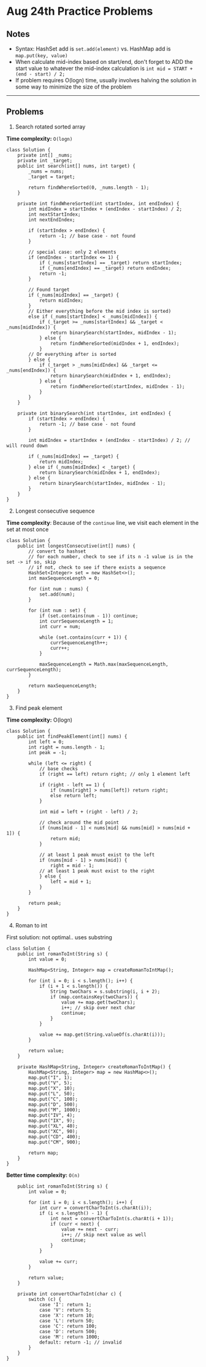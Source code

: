 # Aug 24th Practice Problems
## Notes
- Syntax: HashSet add is `set.add(element)` vs. HashMap add is `map.put(key, value)`
- When calculate mid-index based on start/end, don't forget to ADD the start value to whatever the mid-index calculation is
```int mid = START + (end - start) / 2;```
- If problem requires O(logn) time, usually involves halving the solution in some way to minimize the size of the problem

---
## Problems
1. Search rotated sorted array

**Time complexity:** `O(logn)`

```
class Solution {
    private int[] _nums;
    private int _target;
    public int search(int[] nums, int target) {
        _nums = nums;
        _target = target;
        
        return findWhereSorted(0, _nums.length - 1);
    }

    private int findWhereSorted(int startIndex, int endIndex) {
        int midIndex = startIndex + (endIndex - startIndex) / 2;
        int nextStartIndex;
        int nextEndIndex;

        if (startIndex > endIndex) {
            return -1; // base case - not found
        }

        // special case: only 2 elements
        if (endIndex - startIndex <= 1) {
            if (_nums[startIndex] == _target) return startIndex;
            if (_nums[endIndex] == _target) return endIndex;
            return -1;
        }

        // Found target
        if (_nums[midIndex] == _target) {
            return midIndex;
        }
        // Either everything before the mid index is sorted)
        else if (_nums[startIndex] < _nums[midIndex]) {
            if (_target >= _nums[startIndex] && _target < _nums[midIndex]) {
                return binarySearch(startIndex, midIndex - 1);
            } else {
                return findWhereSorted(midIndex + 1, endIndex);
            }
        // Or everything after is sorted
        } else {
            if (_target > _nums[midIndex] && _target <= _nums[endIndex]) {
                return binarySearch(midIndex + 1, endIndex);
            } else {
                return findWhereSorted(startIndex, midIndex - 1);
            }
        }
    }

    private int binarySearch(int startIndex, int endIndex) {
        if (startIndex > endIndex) {
            return -1; // base case - not found
        }
        
        int midIndex = startIndex + (endIndex - startIndex) / 2; // will round down 

        if (_nums[midIndex] == _target) {
            return midIndex;
        } else if (_nums[midIndex] < _target) {
            return binarySearch(midIndex + 1, endIndex);
        } else {
            return binarySearch(startIndex, midIndex - 1);
        }
    }
}
```

2. Longest consecutive sequence
   
**Time complexity**: Because of the `continue` line, we visit each element in the set at most once

```
class Solution {
    public int longestConsecutive(int[] nums) {
        // convert to hashset
        // for each number, check to see if its n -1 value is in the set -> if so, skip
        // if not, check to see if there exists a sequence
        HashSet<Integer> set = new HashSet<>();
        int maxSequenceLength = 0;

        for (int num : nums) {
            set.add(num);
        }

        for (int num : set) {
            if (set.contains(num - 1)) continue;
            int currSequenceLength = 1;
            int curr = num;

            while (set.contains(curr + 1)) {
                currSequenceLength++;
                curr++;
            }

            maxSequenceLength = Math.max(maxSequenceLength, currSequenceLength);
        }

        return maxSequenceLength;
    }
}
```

3. Find peak element

**Time complexity:** O(logn)
```
class Solution {
    public int findPeakElement(int[] nums) {
        int left = 0;
        int right = nums.length - 1;
        int peak = -1;
       
        while (left <= right) {
            // base checks
            if (right == left) return right; // only 1 element left 

            if (right - left == 1) {
                if (nums[right] > nums[left]) return right;
                else return left;
            }

            int mid = left + (right - left) / 2;

            // check around the mid point
            if (nums[mid - 1] < nums[mid] && nums[mid] > nums[mid + 1]) {
                return mid;
            }

            // at least 1 peak mnust exist to the left
            if (nums[mid - 1] > nums[mid]) {
                right = mid - 1;
            // at least 1 peak must exist to the right
            } else {
                left = mid + 1;
            }
        }

        return peak;
    }
}
```

4. Roman to int

First solution: not optimal.. uses substring
```
class Solution {
    public int romanToInt(String s) {
        int value = 0;

        HashMap<String, Integer> map = createRomanToIntMap();

        for (int i = 0; i < s.length(); i++) {
            if (i + 1 < s.length()) {
                String twoChars = s.substring(i, i + 2);
                if (map.containsKey(twoChars)) {
                    value += map.get(twoChars);
                    i++; // skip over next char
                    continue;
                }
            }

            value += map.get(String.valueOf(s.charAt(i)));
        }

        return value;
    }

    private HashMap<String, Integer> createRomanToIntMap() {
        HashMap<String, Integer> map = new HashMap<>();
        map.put("I", 1);
        map.put("V", 5);
        map.put("X", 10);
        map.put("L", 50);
        map.put("C", 100);
        map.put("D", 500);
        map.put("M", 1000);
        map.put("IV", 4);
        map.put("IX", 9);
        map.put("XL", 40);
        map.put("XC", 90);
        map.put("CD", 400);
        map.put("CM", 900);

        return map;
    }
}
```

**Better time complexity:** `O(n)`

```class Solution {
    public int romanToInt(String s) {
        int value = 0;

        for (int i = 0; i < s.length(); i++) {
            int curr = convertCharToInt(s.charAt(i));
            if (i < s.length() - 1) {
                int next = convertCharToInt(s.charAt(i + 1));
                if (curr < next) {
                    value += next - curr;
                    i++; // skip next value as well
                    continue;
                }
            }

            value += curr;
        }

        return value;
    }

    private int convertCharToInt(char c) {
        switch (c) {
            case 'I': return 1;
            case 'V': return 5;
            case 'X': return 10;
            case 'L': return 50;
            case 'C': return 100;
            case 'D': return 500;
            case 'M': return 1000;
            default: return -1; // invalid
        }
    }
}
```
